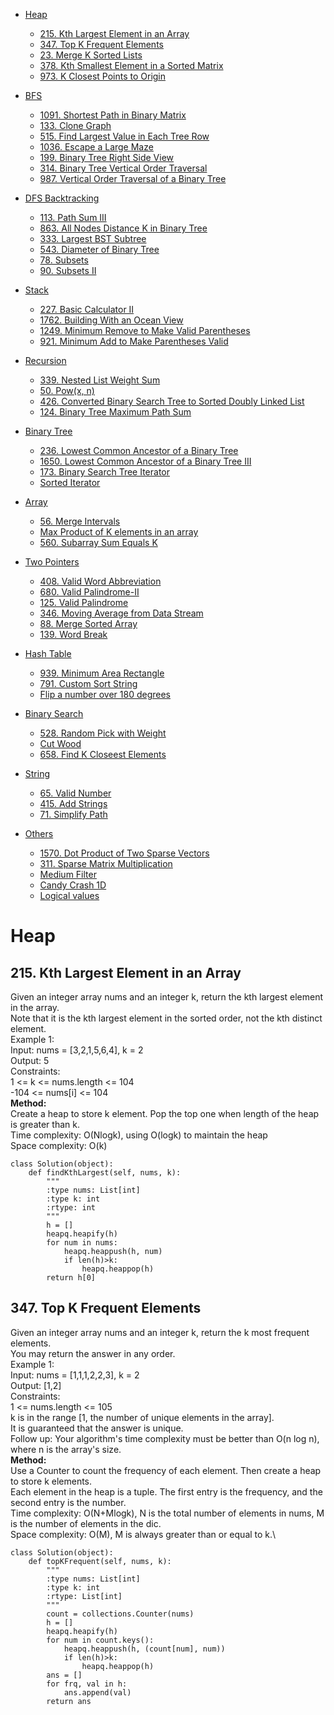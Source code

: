 <!-- GFM-TOC -->
* [Heap](#Heap)
    * [215. Kth Largest Element in an Array](#215-Kth-Largest-Element-in-an-Array)
    * [347. Top K Frequent Elements](#347-Top-K-Frequent-Elements)
    * [23. Merge K Sorted Lists](#23-Merge-K-Sorted-Lists)
    * [378. Kth Smallest Element in a Sorted Matrix](#378-Kth-Smallest-Element-in-a-Sorted-Matrix)
    * [973. K Closest Points to Origin](#973-K-Closest-Points-to-Origin)
* [BFS](#BFS)
    * [1091. Shortest Path in Binary Matrix](#1091-Shortest-Path-in-Binary-Matrix)
    * [133. Clone Graph](#133-Clone-Graph)
    * [515. Find Largest Value in Each Tree Row](#515-Find-Largest-Value-in-Each-Tree-Row)
    * [1036. Escape a Large Maze](#1036-Escape-a-Large-Maze)
    * [199. Binary Tree Right Side View](#199-Binary-Tree-Right-Side-View)
    * [314. Binary Tree Vertical Order Traversal](#314-Binary-Tree-Vertical-Order-Traversal)
    * [987. Vertical Order Traversal of a Binary Tree](#987-Vertical-Order-Traversal-of-a-Binary-Tree)

* [DFS Backtracking](#DFS-Backtracking)
    * [113. Path Sum III](#113-Path-Sum-III)
    * [863. All Nodes Distance K in Binary Tree](#863-All-Nodes-Distance-K-in-Binary-Tree)
    * [333. Largest BST Subtree](#333-Largest-BST-Subtree)
    * [543. Diameter of Binary Tree](#543-Diameter-of-Binary-Tree)
    * [78. Subsets](#78-Subsets)
    * [90. Subsets II](#90-Subsets-II)
* [Stack](#Stack)
    * [227. Basic Calculator II](#227-Basic-Calculator-II)
    * [1762. Building With an Ocean View](#1762-Building-With-an-Ocean-View)
    * [1249. Minimum Remove to Make Valid Parentheses](#1249-Minimum-Remove-to-Make-Valid-Parentheses)
    * [921. Minimum Add to Make Parentheses Valid](#921-Minimum-Add-to-Make-Parentheses-Valid)
* [Recursion](#Recursion)
    * [339. Nested List Weight Sum](#339-Nested-List-Weight-Sum)
    * [50. Pow(x, n)](#50-Pow-x-n)
    * [426. Converted Binary Search Tree to Sorted Doubly Linked List](#426-Converted-Binary-Search-Tree-to-Sorted-Doubly-Linked-List)
    * [124. Binary Tree Maximum Path Sum](#124-Binary-Tree-Maximum-Path-Sum)
* [Binary Tree](#Binary-Tree)
    * [236. Lowest Common Ancestor of a Binary Tree](#236-Lowest-Common-Ancestor-of-a-Binary-Tree)
    * [1650. Lowest Common Ancestor of a Binary Tree III](#1650-Lowest-Common-Ancestor-of-a-Binary-Tree-III)
    * [173. Binary Search Tree Iterator](#173-Binary-Search-Tree-Iterator)
    * [Sorted Iterator](#Sorted-Iterator)

* [Array](#Array)
    * [56. Merge Intervals](#56-Merge-Intervals) 
    * [Max Product of K elements in an array](#Max-Product-of-K-elements-in-an-array)
    * [560. Subarray Sum Equals K](#560-Subarray-Sum-Equals-K)
* [Two Pointers](#Two-Pointers)
    * [408. Valid Word Abbreviation](#408-Valid-Word-Abbreviation)
    * [680. Valid Palindrome-II](#680-Valid-Palindrome-II)
    * [125. Valid Palindrome](#125-Valid-Palindrome)
    * [346. Moving Average from Data Stream](#346-Moving-Average-from-Data-Stream)
    * [88. Merge Sorted Array](#88-Merge-Sorted-Array)
    * [139. Word Break](#139-Word-Break)
* [Hash Table](#Hash-Table)
    * [939. Minimum Area Rectangle](#939-Minimum-Area-Rectangle)
    * [791. Custom Sort String](#791-Custom-Sort-String)
    * [Flip a number over 180 degrees](#Flip-a-number-over-180-degrees)
* [Binary Search](#Binary-Search)
    * [528. Random Pick with Weight](#528-Random-Pick-with-Weight)
    * [Cut Wood](#Cut-Wood)
    * [658. Find K Closeest Elements](#658-Find-K-Closeest-Elements)
* [String](#String)
    * [65. Valid Number](#65-Valid-Number)
    * [415. Add Strings](#415-Add-Strings)
    * [71. Simplify Path](#71-Simplify-Path)

* [Others](#Others)
    * [1570. Dot Product of Two Sparse Vectors](#1570-Dot-Product-of-Two-Sparse-Vectors)
    * [311. Sparse Matrix Multiplication](#311-Sparse-Matrix-Multiplication)
    * [Medium Filter](#Medium-Filter)
    * [Candy Crash 1D](Candy-Crash-1D)
    * [Logical values](Logical-values)
<!-- GFM-TOC -->

# Heap
## 215. Kth Largest Element in an Array
Given an integer array nums and an integer k, return the kth largest element in the array.\
Note that it is the kth largest element in the sorted order, not the kth distinct element.\
Example 1:\
Input: nums = \[3,2,1,5,6,4\], k = 2\
Output: 5\
Constraints:\
1 <= k <= nums.length <= 104\
-104 <= nums\[i\] <= 104\
**Method:**\
Create a heap to store k element. Pop the top one when length of the heap is greater than k.\
Time complexity: O(Nlogk), using O(logk) to maintain the heap\
Space complexity: O(k)
```
class Solution(object):
    def findKthLargest(self, nums, k):
        """
        :type nums: List[int]
        :type k: int
        :rtype: int
        """
        h = []
        heapq.heapify(h)
        for num in nums:
            heapq.heappush(h, num)
            if len(h)>k:
                heapq.heappop(h)
        return h[0]
```

## 347. Top K Frequent Elements
Given an integer array nums and an integer k, return the k most frequent elements. \
You may return the answer in any order.\
Example 1:\
Input: nums = \[1,1,1,2,2,3\], k = 2\
Output: \[1,2\]\
Constraints:\
1 <= nums.length <= 105\
k is in the range \[1, the number of unique elements in the array\].\
It is guaranteed that the answer is unique.\
Follow up: Your algorithm's time complexity must be better than O(n log n), where n is the array's size.\
**Method:**\
Use a Counter to count the frequency of each element. Then create a heap to store k elements.\
Each element in the heap is a tuple. The first entry is the frequency, and the second entry is the number.\
Time complexity: O(N+Mlogk), N is the total number of elements in nums, M is the number of elements in the dic.\
Space complexity: O(M), M is always greater than or equal to k.\
```
class Solution(object):
    def topKFrequent(self, nums, k):
        """
        :type nums: List[int]
        :type k: int
        :rtype: List[int]
        """
        count = collections.Counter(nums)
        h = []
        heapq.heapify(h)
        for num in count.keys():
            heapq.heappush(h, (count[num], num))
            if len(h)>k:
                heapq.heappop(h)
        ans = []
        for frq, val in h:
            ans.append(val)
        return ans
```
